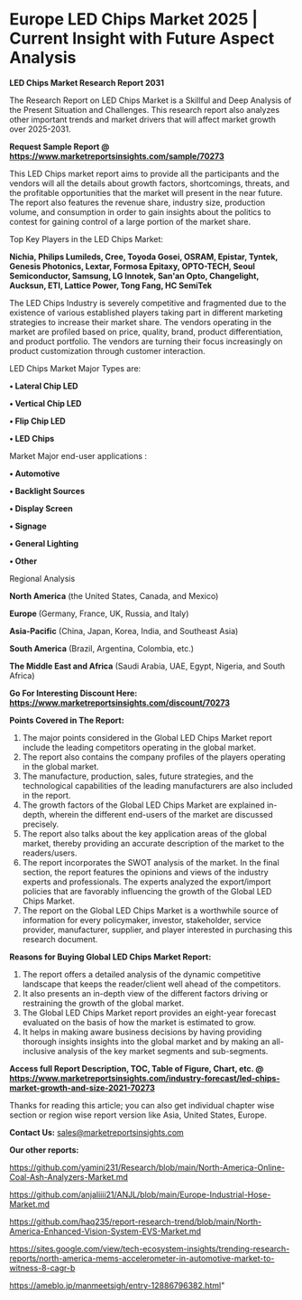# Europe LED Chips Market 2025 | Current Insight with Future Aspect Analysis

<strong>LED Chips Market Research Report 2031</strong>

The Research Report on LED Chips Market is a Skillful and Deep Analysis of the Present Situation and Challenges. This research report also analyzes other important trends and market drivers that will affect market growth over 2025-2031.

<strong>Request Sample Report @ <a href=https://www.marketreportsinsights.com/sample/70273>https://www.marketreportsinsights.com/sample/70273</a></strong>

This LED Chips market report aims to provide all the participants and the vendors will all the details about growth factors, shortcomings, threats, and the profitable opportunities that the market will present in the near future. The report also features the revenue share, industry size, production volume, and consumption in order to gain insights about the politics to contest for gaining control of a large portion of the market share.

Top Key Players in the LED Chips Market:

<strong>Nichia, Philips Lumileds, Cree, Toyoda Gosei, OSRAM, Epistar, Tyntek, Genesis Photonics, Lextar, Formosa Epitaxy, OPTO-TECH, Seoul Semiconductor, Samsung, LG Innotek, San&#39;an Opto, Changelight, Aucksun, ETI, Lattice Power, Tong Fang, HC SemiTek</strong>

The LED Chips Industry is severely competitive and fragmented due to the existence of various established players taking part in different marketing strategies to increase their market share. The vendors operating in the market are profiled based on price, quality, brand, product differentiation, and product portfolio. The vendors are turning their focus increasingly on product customization through customer interaction.

LED Chips Market Major Types are:

<strong>• Lateral Chip LED

• Vertical Chip LED

• Flip Chip LED

• LED Chips</strong>

Market Major end-user applications :

<strong>• Automotive

• Backlight Sources

• Display Screen

• Signage

• General Lighting

• Other</strong>

Regional Analysis

</u><strong><b>North America</b></strong> (the United States, Canada, and Mexico)

<strong><b>Europe </b></strong>(Germany, France, UK, Russia, and Italy)

<strong><b>Asia-Pacific</b></strong> (China, Japan, Korea, India, and Southeast Asia)

<strong><b>South America</b></strong> (Brazil, Argentina, Colombia, etc.)

<strong><b>The Middle East and Africa</b></strong> (Saudi Arabia, UAE, Egypt, Nigeria, and South Africa)

<strong>Go For Interesting Discount Here: <a href=https://www.marketreportsinsights.com/discount/70273>https://www.marketreportsinsights.com/discount/70273</a></strong>

<strong>Points Covered in The Report:</strong>
<ol>
  <li>The major points considered in the Global LED Chips Market report include the leading competitors operating in the global market.</li>
  <li>The report also contains the company profiles of the players operating in the global market.</li>
  <li>The manufacture, production, sales, future strategies, and the technological capabilities of the leading manufacturers are also included in the report.</li>
  <li>The growth factors of the Global LED Chips Market are explained in-depth, wherein the different end-users of the market are discussed precisely.</li>
  <li>The report also talks about the key application areas of the global market, thereby providing an accurate description of the market to the readers/users.</li>
  <li>The report incorporates the SWOT analysis of the market. In the final section, the report features the opinions and views of the industry experts and professionals. The experts analyzed the export/import policies that are favorably influencing the growth of the Global LED Chips Market.</li>
  <li>The report on the Global LED Chips Market is a worthwhile source of information for every policymaker, investor, stakeholder, service provider, manufacturer, supplier, and player interested in purchasing this research document.</li>
</ol>
<strong>Reasons for Buying Global LED Chips Market Report:</strong>

<ol>
  <li>The report offers a detailed analysis of the dynamic competitive landscape that keeps the reader/client well ahead of the competitors.</li>
  <li>It also presents an in-depth view of the different factors driving or restraining the growth of the global market.</li>
  <li>The Global LED Chips Market report provides an eight-year forecast evaluated on the basis of how the market is estimated to grow.</li>
  <li>It helps in making aware business decisions by having providing thorough insights insights into the global market and by making an all-inclusive analysis of the key market segments and sub-segments.</li>
</ol>
<strong>Access full Report Description, TOC, Table of Figure, Chart, etc. @ <a href=https://www.marketreportsinsights.com/industry-forecast/led-chips-market-growth-and-size-2021-70273>https://www.marketreportsinsights.com/industry-forecast/led-chips-market-growth-and-size-2021-70273</a></strong>


Thanks for reading this article; you can also get individual chapter wise section or region wise report version like Asia, United States, Europe.

<strong>Contact Us:</strong>
sales@marketreportsinsights.com

<strong>Our other reports:</strong>

<a href=https://github.com/yamini231/Research/blob/main/North-America-Online-Coal-Ash-Analyzers-Market.md>https://github.com/yamini231/Research/blob/main/North-America-Online-Coal-Ash-Analyzers-Market.md</a>

<a href=https://github.com/anjaliiii21/ANJL/blob/main/Europe-Industrial-Hose-Market.md>https://github.com/anjaliiii21/ANJL/blob/main/Europe-Industrial-Hose-Market.md</a>

<a href=https://github.com/haq235/report-research-trend/blob/main/North-America-Enhanced-Vision-System-EVS-Market.md>https://github.com/haq235/report-research-trend/blob/main/North-America-Enhanced-Vision-System-EVS-Market.md</a>

<a href=https://sites.google.com/view/tech-ecosystem-insights/trending-research-reports/north-america-mems-accelerometer-in-automotive-market-to-witness-8-cagr-b>https://sites.google.com/view/tech-ecosystem-insights/trending-research-reports/north-america-mems-accelerometer-in-automotive-market-to-witness-8-cagr-b</a>

<a href=https://ameblo.jp/manmeetsigh/entry-12886796382.html>https://ameblo.jp/manmeetsigh/entry-12886796382.html</a>"
